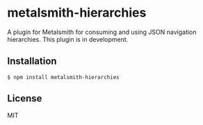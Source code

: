 
# metalsmith-hierarchies

  A plugin for Metalsmith for consuming and using JSON navigation hierarchies. This plugin is in development.

## Installation

    $ npm install metalsmith-hierarchies

## License

  MIT
